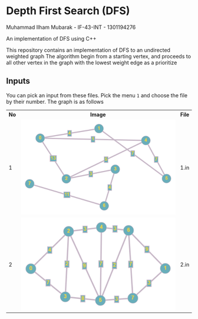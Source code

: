 # Depth First Search (DFS)

Muhammad Ilham Mubarak - IF-43-INT - 1301194276

An implementation of DFS using C++

This repository contains an implementation of DFS to an undirected weighted graph
The algorithm begin from a starting vertex, and proceeds to all other vertex in the graph with the lowest weight edge as a prioritize

## Inputs

You can pick an input from these files. Pick the menu `1` and choose the file by their number. The graph is as follows

<table>
    <tr>
        <th>No</th>
        <th>Image</th>
        <th>File</th>
    <tr>
    <tr>
        <td>1</td>
        <td>
          <img src="inputs/1.png">
        </td>
        <td>1.in</td>
    <tr>
    <tr>
        <td>2</td>
        <td>
          <img src="inputs/2.png">
        </td>
        <td>2.in</td>
    <tr>
</table>
